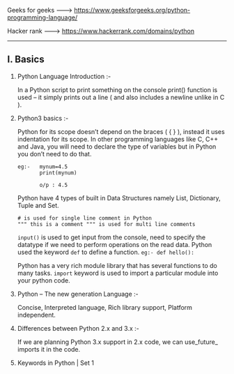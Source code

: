 
Geeks for geeks  --->  https://www.geeksforgeeks.org/python-programming-language/

Hacker rank      ---> https://www.hackerrank.com/domains/python

*** 

## I. Basics 

1. Python Language Introduction :-

   In a Python script to print something on the console print() function is used – it simply prints out a line ( and also includes a newline unlike in C ). 
   
2. Python3 basics :-
   
   Python for its scope doesn’t depend on the braces ( { } ), instead it uses indentation for its scope.
   In other programming languages like C, C++ and Java, you will need to declare the type of variables but in Python you don’t need to do that.
   
   ```
   eg:-   mynum=4.5
          print(mynum)      

          o/p : 4.5
   ```
   
   Python have 4 types of built in Data Structures namely List, Dictionary, Tuple and Set.
   
   ```   
   # is used for single line comment in Python
   """ this is a comment """ is used for multi line comments
   ```

   `input()` is used to get input from the console, need to specify the datatype if we need to perform operations on the read data.
   Python used the keyword `def` to define a function.  ` eg:- def hello(): `

   Python has a very rich module library that has several functions to do many tasks. 
   `import` keyword is used to import a particular module into your python code. 

3. Python – The new generation Language :-

   Concise, Interpreted language, Rich library support, Platform independent.
 
 4. Differences between Python 2.x and 3.x :-
 
    If we are planning Python 3.x support in 2.x code, we can use_future_ imports it in the code.
    
 5. Keywords in Python | Set 1
 

